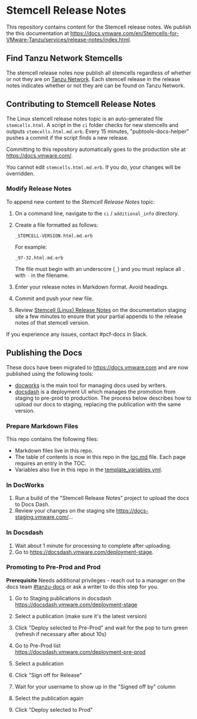 # Stemcell Release Notes

This repository contains content for the Stemcell release notes. We publish the this documentation at https://docs.vmware.com/en/Stemcells-for-VMware-Tanzu/services/release-notes/index.html.


## Find Tanzu Network Stemcells

The stemcell release notes now publish all stemcells regardless of whether or not they are on
[Tanzu Network](https://network.tanzu.vmware.com/). Each stemcell release in the release
notes indicates whether or not they are can be found on Tanzu Network.

## Contributing to Stemcell Release Notes

The Linux stemcell release notes topic is an auto-generated file `stemcells.html`. A script
in the `ci` folder checks for new stemcells and outputs `stemcells.html.md.erb`. Every 15 minutes,
"pubtools-docs-helper" pushes a commit if the script finds a new release.

Committing to this repository automatically goes to the production site at https://docs.vmware.com/.

You cannot edit `stemcells.html.md.erb`. If you do, your changes will be overridden.

### Modify Release Notes

To append new content to the *Stemcell Release Notes* topic:

1. On a command line, navigate to the `ci` / `additional_info` directory.

1. Create a file formatted as follows:
    ```
    _STEMCELL-VERSION.html.md.erb
    ```
    For example:
    ```
    _97-32.html.md.erb
    ```
    The file must begin with an underscore (`_`) and you must replace all `.` with `-` in the
    filename.
  
1. Enter your release notes in Markdown format. Avoid headings.

1. Commit and push your new file.

1. Review [Stemcell (Linux) Release Notes](https://docs-pcf-staging.cfapps.io/platform/stemcells/stemcells.html)
    on the documentation staging site a few minutes to ensure that your partial appends to the
    release notes of that stemcell version.

If you experience any issues, contact #pcf-docs in Slack.

## Publishing the Docs

These docs have been migrated to https://docs.vmware.com and are now published using the following tools:

- [docworks](https://docworks.vmware.com/) is the main tool for managing docs used by writers.
- [docsdash](https://docsdash.vmware.com/) is a deployment UI which manages the promotion from
staging to pre-prod to production. The process below describes how to upload our docs to staging,
replacing the publication with the same version.

### Prepare Markdown Files

This repo contains the following files:

- Markdown files live in this repo.
- The table of contents is now in this repo in the [toc.md](toc.md) file. Each page requires an entry in the TOC.
- Variables also live in this repo in the [template_variables.yml](template_variables.yml).

### In DocWorks

1. Run a build of the "Stemcell Release Notes" project to upload the docs to Docs Dash.
2. Review your changes on the staging site https://docs-staging.vmware.com/...

### In Docsdash

1. Wait about 1 minute for processing to complete after uploading.
2. Go to https://docsdash.vmware.com/deployment-stage.

### Promoting to Pre-Prod and Prod

**Prerequisite** Needs additional privileges - reach out to a manager on the docs team [#tanzu-docs](https://vmware.slack.com/archives/C055V2M0H) or ask a writer to do this step for you.

1. Go to Staging publications in docsdash  
  https://docsdash.vmware.com/deployment-stage

2. Select a publication (make sure it's the latest version)

3. Click "Deploy selected to Pre-Prod" and wait for the pop to turn green (refresh if necessary after about 10s)

4. Go to Pre-Prod list  
  https://docsdash.vmware.com/deployment-pre-prod

5. Select a publication

6. Click "Sign off for Release"

7. Wait for your username to show up in the "Signed off by" column

8. Select the publication again

9. Click "Deploy selected to Prod"


